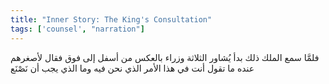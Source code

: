 ```yaml
---
title: "Inner Story: The King's Consultation"
tags: ['counsel', "narration"]
---
```


 فلمَّا سمع الملك ذلك بدأ يُشاور الثلاثة وزراء بالعكس من أسفل إلى فوق فقال لأصغرهم عنده ما تقول أنت في هذا الأمر الذي نحن فيه وما الذي يجب أن نَصْنَع
